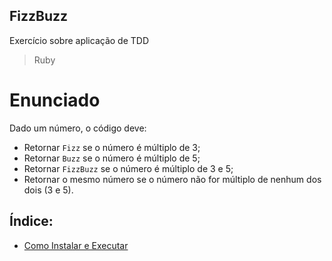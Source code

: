 ## FizzBuzz

Exercício sobre aplicação de TDD

> Ruby

# Enunciado

Dado um número, o código deve: 
 - Retornar `Fizz` se o número é múltiplo de 3; 
 - Retornar `Buzz` se o número é múltiplo de 5; 
 - Retornar `FizzBuzz` se o número é múltiplo de 3 e 5; 
 - Retornar o mesmo número se o número não for múltiplo de nenhum  dos dois (3 e 5).

## Índice:

 - [Como Instalar e Executar](documentation/INSTALLATION.md)
